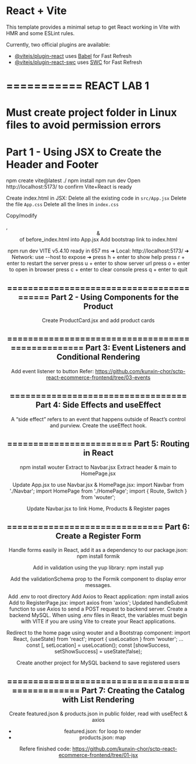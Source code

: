 # React + Vite

This template provides a minimal setup to get React working in Vite with HMR and some ESLint rules.

Currently, two official plugins are available:

- [@vitejs/plugin-react](https://github.com/vitejs/vite-plugin-react/blob/main/packages/plugin-react/README.md) uses [Babel](https://babeljs.io/) for Fast Refresh
- [@vitejs/plugin-react-swc](https://github.com/vitejs/vite-plugin-react-swc) uses [SWC](https://swc.rs/) for Fast Refresh


===========
REACT LAB 1
===========
Must create project folder in Linux files to avoid permission errors
==================================================
Part 1 - Using JSX to Create the Header and Footer
==================================================
npm create vite@latest ./
npm install
npm run dev
Open http://localhost:5173/ to confirm Vite+React is ready

Create index.html in JSX:
Delete all the existing code in `src/App.jsx`
Delete the file `App.css`
Delete all the lines in `index.css`

Copy/modify <nav>, <header> & <footer>of before_index.html into App.jsx
Add bootstrap link to index.html

npm run dev
VITE v5.4.10  ready in 657 ms
  ➜  Local:   http://localhost:5173/
  ➜  Network: use --host to expose
  ➜  press h + enter to show help
  press r + enter to restart the server
  press u + enter to show server url
  press o + enter to open in browser
  press c + enter to clear console
  press q + enter to quit

=========================================
Part 2 - Using Components for the Product
=========================================
Create ProductCard.jsx and add product cards

=================================================
Part 3: Event Listeners and Conditional Rendering
=================================================
Add event listener to <Add to Card> button
Refer: https://github.com/kunxin-chor/sctp-react-ecommerce-frontend/tree/03-events

==================================
Part 4: Side Effects and useEffect
==================================
A “side effect” refers to an event that happens outside of React’s control and purview. 
Create the useEffect hook.

========================
Part 5: Routing in React
========================
npm install wouter
Extract <Navbar> to Navbar.jsx
Extract header & main to HomePage.jsx

Update App.jsx to use Navbar.jsx & HomePage.jsx:
import Navbar from './Navbar';
import HomePage from './HomePage';
import { Route, Switch } from 'wouter';

Update Navbar.jsx to link Home, Products & Register pages

==============================
Part 6: Create a Register Form
==============================
Handle forms easily in React, add it as a dependency to our package.json:
npm install formik

Add in validation using the yup library:
npm install yup

Add the validationSchema prop to the Formik component to display error messages.

Add .env to root directory
Add Axios to React application: npm install axios
Add to RegisterPage.jsx: import axios from 'axios';
Updated handleSubmit function to use Axios to send a POST request to backend server.
Create a backend MySQL.
When using .env files in React, the variables must begin with VITE if you are using Vite to create your React applications.

Redirect to the home page using wouter and a Bootstrap component:
import React, {useState} from 'react';
import { useLocation } from 'wouter';
...
const [, setLocation] = useLocation();
const [showSuccess, setShowSuccess] = useState(false);

Create another project for MySQL backend to save registered users

================================================
Part 7: Creating the Catalog with List Rendering
================================================
Create featured.json & products.json in public folder, read with useEfect & axios
- featured.json: for loop to render
- products.json: map
























Refere finished code: https://github.com/kunxin-chor/sctp-react-ecommerce-frontend/tree/01-jsx


